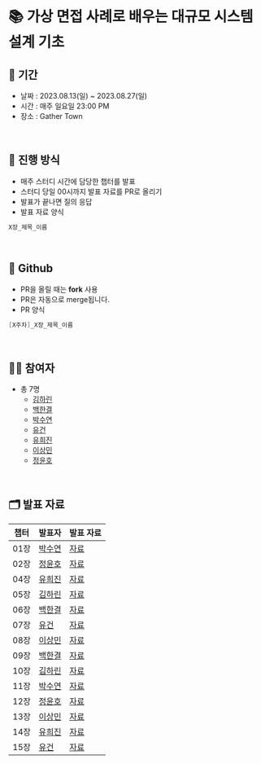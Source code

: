 # 📚 가상 면접 사례로 배우는 대규모 시스템 설계 기초


## 📅 기간
- 날짜 : 2023.08.13(일) ~ 2023.08.27(일)
- 시간 : 매주 일요일 23:00 PM
- 장소 : Gather Town

<br>

## 📜 진행 방식

- 매주 스터디 시간에 담당한 챕터를 발표
- 스터디 당일 00시까지 발표 자료를 PR로 올리기 
- 발표가 끝나면 질의 응답
- 발표 자료 양식
```java
X장_제목_이름
```

<br>

## 🐙 Github

- PR을 올릴 때는 **fork** 사용
- PR은 자동으로 merge됩니다.
- PR 양식
```java
[X주차]_X장_제목_이름
```


<br>

## 🙋🏻 참여자

- 총 7명
  - [김하린](https://github.com/kimhalin)
  - [백한결](https://github.com/baekhangyeol)
  - [박수연](https://github.com/PARK-Su-yeon)
  - [유건](https://github.com/youKeon)
  - [유희진](https://github.com/yu-heejin)
  - [이상민](https://github.com/sangminlee98)
  - [정윤호](https://github.com/yunhobb)

<br>

## 🗂️ 발표 자료

| 챕터  | 발표자 | 발표 자료 |
|-----|-----|-------|
| 01장 | [박수연](https://github.com/PARK-Su-yeon) | [자료](https://github.com/Dev-Books-Master-Study/system-design-interview/blob/main/1%EC%A3%BC%EC%B0%A8/01%EC%9E%A5/01%EC%9E%A5_%EC%82%AC%EC%9A%A9%EC%9E%90%20%EC%88%98%EC%97%90%20%EB%94%B0%EB%A5%B8%20%EA%B7%9C%EB%AA%A8%20%ED%99%95%EC%9E%A5%EC%84%B1_%EB%B0%95%EC%88%98%EC%97%B0.md)  
| 02장 | [정윤호](https://github.com/yunhobb) | [자료](https://github.com/Dev-Books-Master-Study/system-design-interview/blob/main/1%EC%A3%BC%EC%B0%A8/02%EC%9E%A5/02%EC%9E%A5_%EA%B0%9C%EB%9E%B5%EC%A0%81%EC%9D%B8%20%EA%B7%9C%EB%AA%A8%20%EC%B6%94%EC%A0%95_%EC%A0%95%EC%9C%A4%ED%98%B8.md)  
| 04장 | [유희진](https://github.com/yu-heejin) | [자료](https://github.com/Dev-Books-Master-Study/system-design-interview/blob/main/1%EC%A3%BC%EC%B0%A8/04%EC%9E%A5/04%EC%9E%A5_%EC%B2%98%EB%A6%AC%EC%9C%A8%20%EC%A0%9C%ED%95%9C%20%EC%9E%A5%EC%B9%98%EC%9D%98%20%EC%84%A4%EA%B3%84_%EB%B0%9C%ED%91%9C%20%EC%9E%90%EB%A3%8C_%EC%9C%A0%ED%9D%AC%EC%A7%84.md)  
| 05장 | [김하린](https://github.com/kimhalin) | [자료](https://github.com/Dev-Books-Master-Study/system-design-interview/blob/main/1%EC%A3%BC%EC%B0%A8/05%EC%9E%A5/05%EC%9E%A5_%EC%95%88%EC%A0%95%20%ED%95%B4%EC%8B%9C%20%EC%84%A4%EA%B3%84_%EA%B9%80%ED%95%98%EB%A6%B0.md)  
| 06장 | [백한결](https://github.com/baekhangyeol) | [자료](https://github.com/Dev-Books-Master-Study/system-design-interview/blob/main/1%EC%A3%BC%EC%B0%A8/06%EC%9E%A5/06%EC%9E%A5_%ED%82%A4-%EA%B0%92%20%EC%A0%80%EC%9E%A5%EC%86%8C%20%EC%84%A4%EA%B3%84_%EB%B0%B1%ED%95%9C%EA%B2%B0.md)  
| 07장 | [유건](https://github.com/youKeon) | [자료](https://github.com/Dev-Books-Master-Study/system-design-interview/blob/main/1%EC%A3%BC%EC%B0%A8/07%EC%9E%A5/07%EC%9E%A5_%EB%B6%84%EC%82%B0%20%EC%8B%9C%EC%8A%A4%ED%85%9C%EC%9D%84%20%EC%9C%84%ED%95%9C%20%EC%9C%A0%EC%9D%BC%20ID%20%EC%83%9D%EC%84%B1%EA%B8%B0%20%EC%84%A4%EA%B3%84_%EC%9C%A0%EA%B1%B4%20.md)  
| 08장 | [이상민](https://github.com/sangminlee98) | [자료](https://github.com/Dev-Books-Master-Study/system-design-interview/blob/main/1%EC%A3%BC%EC%B0%A8/08%EC%9E%A5/08%EC%9E%A5_URL%20%EB%8B%A8%EC%B6%95%EA%B8%B0%20%EC%84%A4%EA%B3%84_%EC%9D%B4%EC%83%81%EB%AF%BC.md)  
| 09장 | [백한결](https://github.com/baekhangyeol) | [자료](https://github.com/Dev-Books-Master-Study/system-design-interview/blob/main/2%EC%A3%BC%EC%B0%A8/09%EC%9E%A5/09%EC%9E%A5_%EC%9B%B9%20%ED%81%AC%EB%A1%A4%EB%9F%AC%20%EC%84%A4%EA%B3%84_%EB%B0%B1%ED%95%9C%EA%B2%B0.md)  
| 10장 | [김하린](https://github.com/kimhalin) | [자료](https://github.com/Dev-Books-Master-Study/system-design-interview/blob/main/2%EC%A3%BC%EC%B0%A8/10%EC%9E%A5/10%EC%9E%A5_%EC%95%8C%EB%A6%BC%20%EC%8B%9C%EC%8A%A4%ED%85%9C%20%EC%84%A4%EA%B3%84_%EA%B9%80%ED%95%98%EB%A6%B0.md)  
| 11장 | [박수연](https://github.com/PARK-Su-yeon) | [자료](https://github.com/Dev-Books-Master-Study/system-design-interview/blob/main/2%EC%A3%BC%EC%B0%A8/11%EC%9E%A5/11%EC%9E%A5_%EB%89%B4%EC%8A%A4%20%ED%94%BC%EB%93%9C%20%EC%8B%9C%EC%8A%A4%ED%85%9C%20%EC%84%A4%EA%B3%84.md)  
| 12장 | [정윤호](https://github.com/yunhobb) | [자료](https://github.com/Dev-Books-Master-Study/system-design-interview/blob/main/2%EC%A3%BC%EC%B0%A8/12%EC%9E%A5/12%EC%9E%A5_%EC%B1%84%ED%8C%85%20%EC%8B%9C%EC%8A%A4%ED%85%9C%20%EC%84%A4%EA%B3%84_%EC%A0%95%EC%9C%A4%ED%98%B8.md)  
| 13장 | [이상민](https://github.com/sangminlee98) | [자료](https://github.com/Dev-Books-Master-Study/system-design-interview/blob/main/2%EC%A3%BC%EC%B0%A8/13%EC%9E%A5/13%EC%9E%A5_%EA%B2%80%EC%83%89%EC%96%B4_%EC%9E%90%EB%8F%99%EC%99%84%EC%84%B1_%EC%8B%9C%EC%8A%A4%ED%85%9C_%EC%9D%B4%EC%83%81%EB%AF%BC.md)  
| 14장 | [유희진](https://github.com/yu-heejin) | [자료](https://github.com/Dev-Books-Master-Study/system-design-interview/blob/main/2%EC%A3%BC%EC%B0%A8/14%EC%9E%A5/14%EC%9E%A5_%EC%9C%A0%ED%8A%9C%EB%B8%8C%20%EC%84%A4%EA%B3%84_%EC%9C%A0%ED%9D%AC%EC%A7%84.md)  
| 15장 | [유건](https://github.com/youKeon) | [자료](https://github.com/Dev-Books-Master-Study/system-design-interview/blob/main/2%EC%A3%BC%EC%B0%A8/15%EC%9E%A5/15%EC%9E%A5_%EA%B5%AC%EA%B8%80%20%EB%93%9C%EB%9D%BC%EC%9D%B4%EB%B8%8C%20%EC%84%A4%EA%B3%84_%EC%9C%A0%EA%B1%B4%20.md)  

